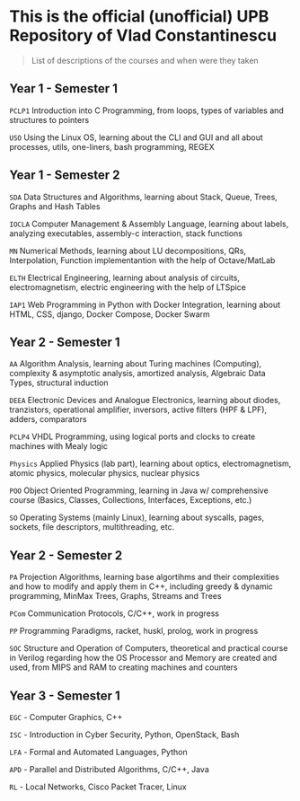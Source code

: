 # This is the official (unofficial) UPB Repository of Vlad Constantinescu
    
>List of descriptions of the courses and when were they taken


## Year 1 - Semester 1

`PCLP1` Introduction into C Programming, from loops, types of variables and structures to pointers

`USO` Using the Linux OS, learning about the CLI and GUI and all about processes, utils, one-liners, bash programming, REGEX

## Year 1 - Semester 2

`SDA` Data Structures and Algorithms, learning about Stack, Queue, Trees, Graphs and Hash Tables

`IOCLA` Computer Management & Assembly Language, learning about labels, analyzing executables, assembly-c interaction, stack functions

`MN` Numerical Methods, learning about LU decompositions, QRs, Interpolation, Function implementantion with the help of Octave/MatLab

`ELTH` Electrical Engineering, learning about analysis of circuits, electromagnetism, electric engineering with the help of LTSpice

`IAP1` Web Programming in Python with Docker Integration, learning about HTML, CSS, django, Docker Compose, Docker Swarm

## Year 2 - Semester 1

`AA` Algorithm Analysis, learning about Turing machines (Computing), complexity & asymptotic analysis, amortized analysis, Algebraic Data Types, structural induction

`DEEA` Electronic Devices and Analogue Electronics, learning about diodes, tranzistors, operational amplifier, inversors, active filters (HPF & LPF), adders, comparators

`PCLP4` VHDL Programming, using logical ports and clocks to create machines with Mealy logic

`Physics` Applied Physics (lab part), learning about optics, electromagnetism, atomic physics, molecular physics, nuclear physics 

`POO` Object Oriented Programming, learning in Java w/ comprehensive course (Basics, Classes, Collections, Interfaces, Exceptions, etc.)

`SO` Operating Systems (mainly Linux), learning about syscalls, pages, sockets, file descriptors, multithreading, etc.

## Year 2 - Semester 2

`PA` Projection Algorithms, learning base algortihms and their complexities and how to modify and apply them in C++, including greedy & dynamic programming, MinMax Trees, Graphs, Streams and Trees

`PCom` Communication Protocols, C/C++, work in progress

`PP` Programming Paradigms, racket, huskl, prolog, work in progress

`SOC` Structure and Operation of Computers, theoretical and practical course in Verilog regarding how the OS Processor and Memory are created and used, from MIPS and RAM to creating machines and counters

## Year 3 - Semester 1

`EGC` - Computer Graphics, C++

`ISC` - Introduction in Cyber Security, Python, OpenStack, Bash

`LFA` - Formal and Automated Languages, Python

`APD` - Parallel and Distributed Algorithms, C/C++, Java

`RL` - Local Networks, Cisco Packet Tracer, Linux
